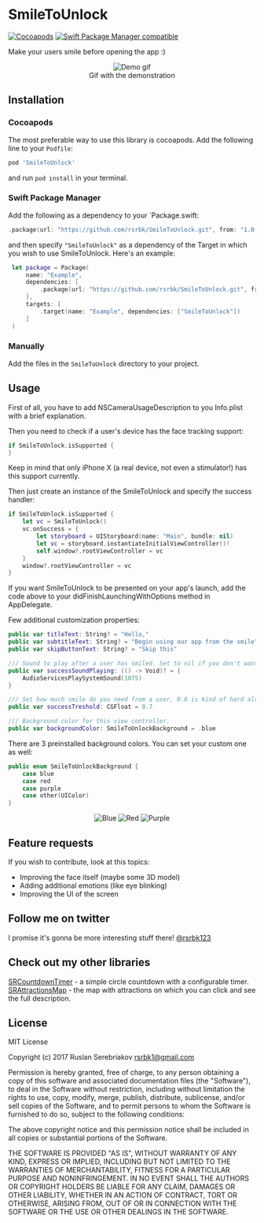 # SmileToUnlock

[![Cocoapods](https://img.shields.io/cocoapods/v/SmileToUnlock)](https://cocoapods.org/pods/SmileToUnlock) [![Swift Package Manager compatible](https://img.shields.io/badge/Swift%20Package%20Manager-compatible-brightgreen.svg)](https://github.com/apple/swift-package-manager)

Make your users smile before opening the app :)
<p align="center">
  <img src="https://github.com/rsrbk/SmileToUnlock/blob/master/Previews/gif.gif?raw=true" alt="Demo gif"/>
  <br>Gif with the demonstration
</p>

## Installation

### Cocoapods
The most preferable way to use this library is cocoapods. Add the following line to your `Podfile`:
```sh
pod 'SmileToUnlock'
```
and run `pod install` in your terminal.

### Swift Package Manager
Add the following as a dependency to your `Package.swift:
```swift
.package(url: "https://github.com/rsrbk/SmileToUnlock.git", from: "1.0.3")
```
and then specify `"SmileToUnlock"` as a dependency of the Target in which you wish to use SmileToUnlock. Here's an example:
```swift
 let package = Package(
     name: "Example",
     dependencies: [
         .package(url: "https://github.com/rsrbk/SmileToUnlock.git", from: "1.0.3")
     ],
     targets: [
         .target(name: "Example", dependencies: ["SmileToUnlock"])
     ]
 )
 ```

### Manually
Add the files in the `SmileToUnlock` directory to your project.

## Usage
First of all, you have to add NSCameraUsageDescription to you Info.plist with a brief explanation.

Then you need to check if a user's device has the face tracking support:
```swift
if SmileToUnlock.isSupported {
}
```
Keep in mind that only iPhone X (a real device, not even a stimulator!) has this support currently.

Then just create an instance of the SmileToUnlock and specify the success handler:
```swift
if SmileToUnlock.isSupported {
    let vc = SmileToUnlock()
    vc.onSuccess = {
        let storyboard = UIStoryboard(name: "Main", bundle: nil)
        let vc = storyboard.instantiateInitialViewController()!
        self.window?.rootViewController = vc
    }
    window?.rootViewController = vc
}
```
If you want SmileToUnlock to be presented on your app's launch, add the code above to your didFinishLaunchingWithOptions method in AppDelegate.

Few additional customization properties:
```swift
public var titleText: String? = "Hello,"
public var subtitleText: String? = "Begin using our app from the smile"
public var skipButtonText: String? = "Skip this"

/// Sound to play after a user has smiled. Set to nil if you don't want a sound to be played.
public var successSoundPlaying: (() -> Void)? = {
    AudioServicesPlaySystemSound(1075)
}

/// Set how much smile do you need from a user. 0.8 is kind of hard already!
public var successTreshold: CGFloat = 0.7

/// Background color for this view controller.
public var backgroundColor: SmileToUnlockBackground = .blue
```
There are 3 preinstalled background colors. You can set your custom one as well:
```swift
public enum SmileToUnlockBackground {
    case blue
    case red
    case purple
    case other(UIColor)
}
```

<p align="center">
    <img src="https://github.com/rsrbk/SmileToUnlock/blob/master/Previews/blue.png?raw=true" alt="Blue"/> <img src="https://github.com/rsrbk/SmileToUnlock/blob/master/Previews/red.png?raw=true" alt="Red"/> <img src="https://github.com/rsrbk/SmileToUnlock/blob/master/Previews/purple.png?raw=true" alt="Purple"/>
</p>

## Feature requests
If you wish to contribute, look at this topics:
- Improving the face itself (maybe some 3D model)
- Adding additional emotions (like eye blinking)
- Improving the UI of the screen

## Follow me on twitter
I promise it's gonna be more interesting stuff there! [@rsrbk123](https://twitter.com/rsrbk123)

## Check out my other libraries

[SRCountdownTimer](https://github.com/rsrbk/SRCountdownTimer) - a simple circle countdown with a configurable timer.<br>
[SRAttractionsMap](https://github.com/rsrbk/SRAttractionsMap) - the map with attractions on which you can click and see the full description.

## License
 MIT License

 Copyright (c) 2017 Ruslan Serebriakov <rsrbk1@gmail.com>

 Permission is hereby granted, free of charge, to any person obtaining a copy
 of this software and associated documentation files (the "Software"), to deal
 in the Software without restriction, including without limitation the rights
 to use, copy, modify, merge, publish, distribute, sublicense, and/or sell
 copies of the Software, and to permit persons to whom the Software is
 furnished to do so, subject to the following conditions:

 The above copyright notice and this permission notice shall be included in all
 copies or substantial portions of the Software.

 THE SOFTWARE IS PROVIDED "AS IS", WITHOUT WARRANTY OF ANY KIND, EXPRESS OR
 IMPLIED, INCLUDING BUT NOT LIMITED TO THE WARRANTIES OF MERCHANTABILITY,
 FITNESS FOR A PARTICULAR PURPOSE AND NONINFRINGEMENT. IN NO EVENT SHALL THE
 AUTHORS OR COPYRIGHT HOLDERS BE LIABLE FOR ANY CLAIM, DAMAGES OR OTHER
 LIABILITY, WHETHER IN AN ACTION OF CONTRACT, TORT OR OTHERWISE, ARISING FROM,
 OUT OF OR IN CONNECTION WITH THE SOFTWARE OR THE USE OR OTHER DEALINGS IN THE
 SOFTWARE.
